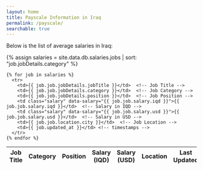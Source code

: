 ```yaml
---
layout: home
title: Payscale Information in Iraq
permalink: /payscale/
searchable: true  
---
```




<p>Below is the list of average salaries in Iraq:</p>
<table>
  <thead>
    <tr>
      <th>Job Title</th>
      <th>Category</th>
      <th>Position</th>
      <th>Salary (IQD)</th>
       <th>Salary (USD)</th>
      <th>Location</th>
      <th>Last Updated</th>
    </tr>
  </thead>
  <tbody>
    {% assign salaries = site.data.db.salaries.jobs | sort: "job.jobDetails.category" %}  <!-- Load the job data from the salaries.json -->

    {% for job in salaries %}
      <tr>
        <td>{{ job.job.jobDetails.jobTitle }}</td>  <!-- Job Title -->
        <td>{{ job.job.jobDetails.category }}</td>  <!-- Job Category -->
        <td>{{ job.job.jobDetails.position }}</td>  <!-- Job Position -->
        <td class="salary" data-salary="{{ job.job.salary.iqd }}">{{ job.job.salary.iqd }}</td>  <!-- Salary in IQD -->
        <td class="salary" data-salary="{{ job.job.salary.usd }}">{{ job.job.salary.usd }}</td>  <!-- Salary in USD -->
        <td>{{ job.job.location.city }}</td>  <!-- Job Location -->
        <td>{{ job.updated_at }}</td> <!-- timestamps -->
      </tr>
    {% endfor %}
  </tbody>
</table>


<!-- Include the JavaScript file -->

<script src="{{ '/assets/js/scripts.js' | relative_url }}"></script>




